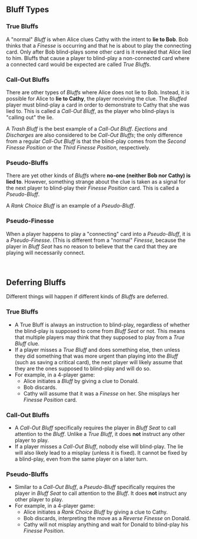 ## Bluff Types

### True Bluffs

A "normal" _Bluff_ is when Alice clues Cathy with the intent to **lie to Bob**. Bob thinks that a _Finesse_ is occurring and that he is about to play the connecting card. Only after Bob blind-plays some other card is it revealed that Alice lied to him. Bluffs that cause a player to blind-play a non-connected card where a connected card would be expected are called _True Bluffs_.

### Call-Out Bluffs

There are other types of _Bluffs_ where Alice does not lie to Bob. Instead, it is possible for Alice to **lie to Cathy**, the player receiving the clue. The _Bluffed_ player must blind-play a card in order to demonstrate to Cathy that she was lied to. This is called a _Call-Out Bluff_, as the player who blind-plays is "calling out" the lie.

A _Trash Bluff_ is the best example of a _Call-Out Bluff_. _Ejections_ and _Discharges_ are also considered to be _Call-Out Bluffs_; the only difference from a regular _Call-Out Bluff_ is that the blind-play comes from the _Second Finesse Position_ or the _Third Finesse Position_, respectively.

### Pseudo-Bluffs

There are yet other kinds of _Bluffs_ where **no-one (neither Bob nor Cathy) is lied to**. However, something strange about the clue is taken as a signal for the next player to blind-play their _Finesse Position_ card. This is called a _Pseudo-Bluff_.

A _Rank Choice Bluff_ is an example of a _Pseudo-Bluff_.

### Pseudo-Finesse

When a player happens to play a "connecting" card into a _Pseudo-Bluff_, it is a _Pseudo-Finesse_. (This is different from a "normal" _Finesse_, because the player in _Bluff Seat_ has no reason to believe that the card that they are playing will necessarily connect.

<br />

## Deferring Bluffs

Different things will happen if different kinds of _Bluffs_ are deferred.

<!-- lint disable no-duplicate-headings -->

### True Bluffs

- A True Bluff is always an instruction to blind-play, regardless of whether the blind-play is supposed to come from _Bluff Seat_ or not. This means that multiple players may think that they supposed to play from a _True Bluff_ clue.
- If a player misses a _True Bluff_ and does something else, then unless they did something that was more urgent than playing into the _Bluff_ (such as saving a critical card), the next player will likely assume that they are the ones supposed to blind-play and will do so.
- For example, in a 4-player game:
  - Alice initiates a _Bluff_ by giving a clue to Donald.
  - Bob discards.
  - Cathy will assume that it was a _Finesse_ on her. She misplays her _Finesse Position_ card.

### Call-Out Bluffs

- A _Call-Out Bluff_ specifically requires the player in _Bluff Seat_ to call attention to the _Bluff_. Unlike a _True Bluff_, it does **not** instruct any other player to play.
- If a player misses a _Call-Out Bluff_, nobody else will blind-play. The lie will also likely lead to a misplay (unless it is fixed). It cannot be fixed by a blind-play, even from the same player on a later turn.

### Pseudo-Bluffs

- Similar to a _Call-Out Bluff_, a _Pseudo-Bluff_ specifically requires the player in _Bluff Seat_ to call attention to the _Bluff_. It does **not** instruct any other player to play.
- For example, in a 4-player game:
  - Alice initiates a _Rank Choice Bluff_ by giving a clue to Cathy.
  - Bob discards, interpreting the move as a _Reverse Finesse_ on Donald.
  - Cathy will not misplay anything and wait for Donald to blind-play his _Finesse Position_.

<!-- lint enable no-duplicate-headings -->

